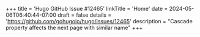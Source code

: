 +++
title = 'Hugo GitHub Issue #12465'
linkTitle = 'Home'
date = 2024-05-06T06:40:44-07:00
draft = false
details = 'https://github.com/gohugoio/hugo/issues/12465'
description = "Cascade property affects the next page with similar name"
+++
